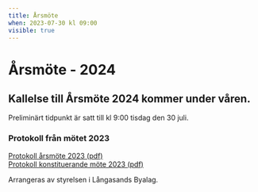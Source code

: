 ```yaml
---
title: Årsmöte
when: 2023-07-30 kl 09:00
visible: true
---
```

# Årsmöte - 2024

## Kallelse till Årsmöte 2024 kommer under våren.  
Preliminärt tidpunkt är satt till kl 9:00 tisdag den 30 juli.

### Protokoll från mötet 2023

<a href="/assets/documents/protokoll_arsmote_2023.pdf">Protokoll årsmöte 2023 (pdf)</a>   
<a href="/assets/documents/protokoll_konstituerande_2023.pdf">Protokoll konstituerande möte 2023 (pdf)</a>



<!--
## Kallelse

**Datum**: Tisdagen den 25 juli  
**Tid**: 09.00  
**Plats**: Kilagårds Gröna, Vesslunda.

### Varmt välkomna till årsmöte med Långasands Byalag!

**FÖRANMÄLAN SENAST 22 JULI 2023.**  
Anmäl er närvaro till årsmötet genom att skicka mail till: hej@langasand.se

#### Dagordning

§1 Mötet öppnas  
§2 Upprättande av närvaroförteckning  
§3 Val av ordförande och sekreterare för årsmötet  
§4 Val av protokolljusterare, tillika rösträknare  
§5 Godkännande av eventuella fullmakter  
§6 Fråga om mötet är utlyst på rätt sätt  
§7 Fastställande av dagordning  
§8 Årsberättelse, ekonomi och revisionsberättelse  
§9 Fastställande av resultat- och balansräkning samt vinstdisposition  
§10 Frågan om ansvarsfrihet för styrelsen  
§11 Beslut om årsavgiftens storlek  
§12 Beslut om arvode till styrelsen  
§13 Val av styrelseledamöter  
§14 Val av ordförande i styrelsen för nästkommande tvåårsperiod  
§15 Val av två revisorer  
$16 Val av valberedning  
§17 Motioner  
§18 Övriga frågor  
§19 Mötet avslutas  

 -->
<!--

### Dokument

<a href="/assets/documents/resultatrapport_2019.pdf">Resultatrapport 2019 (pdf)</a>
<a href="/assets/documents/balansrapport_2019.pdf">Balansrapport 2019 (pdf)</a>
-->

<!-- 
Välkomna.

Styrelsen
-->
Arrangeras av styrelsen i Långasands Byalag.